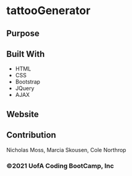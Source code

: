 # tattooGenerator

## Purpose

 


## Built With
- HTML
- CSS
- Bootstrap
- JQuery
- AJAX

## Website

## Contribution
Nicholas Moss, Marcia Skousen, Cole Northrop

### ©️2021 UofA Coding BootCamp, Inc 
